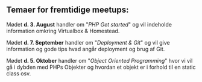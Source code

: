## Temaer for fremtidige meetups:

Mødet **d. 3. August** handler om "*PHP Get started*" og vil indeholde information omkring Virtualbox & Homestead.

Mødet **d. 7. September** handler om "*Deployment & Git*" og vil give information og gode tips hvad angår deployment og brug af Git.

Mødet **d. 5. Oktober** handler om "*Object Oriented Programming*" hvor vi vil gå i dybden med PHPs Objekter og hvordan et objekt er i forhold til en static class osv.
